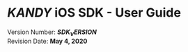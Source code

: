 # $KANDY$ iOS SDK - User Guide
Version Number: **$SDK_VERSION$**
<br>
Revision Date: **May 4, 2020**

